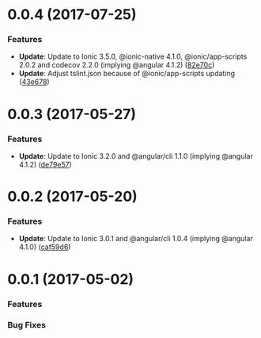<a name="0.0.4"></a>
# 0.0.4 (2017-07-25)

### Features

* **Update**: Update to Ionic 3.5.0, @ionic-native 4.1.0, @ionic/app-scripts 2.0.2 and codecov 2.2.0 (implying @angular 4.1.2) ([82e70c](https://github.com/mtsukuda/ionicseed/commit/82e70c))
* **Update**: Adjust tslint.json because of @ionic/app-scripts updating ([43e678](https://github.com/mtsukuda/ionicseed/commit/43e678))

<a name="0.0.3"></a>
# 0.0.3 (2017-05-27)

### Features

* **Update**: Update to Ionic 3.2.0 and @angular/cli 1.1.0 (implying @angular 4.1.2) ([de79e57](https://github.com/mtsukuda/ionicseed/commit/de79e57))

<a name="0.0.2"></a>
# 0.0.2 (2017-05-20)

### Features

* **Update**: Update to Ionic 3.0.1 and @angular/cli 1.0.4 (implying @angular 4.1.0) ([caf59d6](https://github.com/mtsukuda/ionicseed/commit/caf59d6))

<a name="0.0.1"></a>
# 0.0.1 (2017-05-02)

### Features

### Bug Fixes
